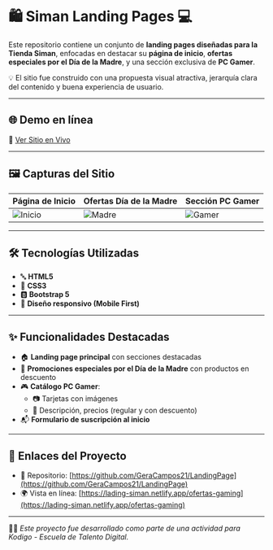 # 🛍️ Siman Landing Pages 💻

Este repositorio contiene un conjunto de **landing pages diseñadas para la Tienda Siman**, enfocadas en destacar su **página de inicio**, **ofertas especiales por el Día de la Madre**, y una sección exclusiva de **PC Gamer**.

💡 El sitio fue construido con una propuesta visual atractiva, jerarquía clara del contenido y buena experiencia de usuario.

---

## 🌐 Demo en línea

🔗 [Ver Sitio en Vivo](https://practica-kodigo-landing-siman.netlify.app/)

---

## 🖼️ Capturas del Sitio

| Página de Inicio | Ofertas Día de la Madre | Sección PC Gamer |
|------------------|--------------------------|-------------------|
| ![Inicio]() | ![Madre]() | ![Gamer]() |

---

## 🛠️ Tecnologías Utilizadas

- 🔤 **HTML5**
- 🎨 **CSS3**
- 🅱️ **Bootstrap 5**
- 📱 **Diseño responsivo (Mobile First)**

---

## ✨ Funcionalidades Destacadas

- 🏠 **Landing page principal** con secciones destacadas
- 🌸 **Promociones especiales por el Día de la Madre** con productos en descuento
- 🎮 **Catálogo PC Gamer**:
  - 📷 Tarjetas con imágenes
  - 📝 Descripción, precios (regular y con descuento)
- 📬 **Formulario de suscripción al inicio**


---

## 🔗 Enlaces del Proyecto

- 📂 Repositorio: [https://github.com/GeraCampos21/LandingPage](https://github.com/GeraCampos21/LandingPage)  
- 🌍 Vista en línea: [https://lading-siman.netlify.app/ofertas-gaming](https://lading-siman.netlify.app/ofertas-gaming)

---

👨‍💻 *Este proyecto fue desarrollado como parte de una actividad para Kodigo - Escuela de Talento Digital.*
